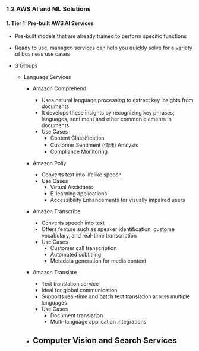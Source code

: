 ### 1.2 AWS AI and ML Solutions

#### 1. Tier 1: Pre-built AWS AI Services
- Pre-built models that are already trained to perform specific functions
- Ready to use, managed services can help you quickly solve for a variety of business use cases

- 3 Groups
  - Language Services
    - Amazon Comprehend
      - Uses natural language processing to extract key insights from documents
      - It develops these insights by recognizing key phrases, languages, sentiment and other common elements in documents
      - Use Cases
        - Content Classification
        - Customer Sentiment (情绪) Analysis
        - Compliance Monitoring

    - Amazon Polly
      - Converts text into lifelike speech
      - Use Cases
        - Virtual Assistants
        - E-learning applications
        - Accessibility Enhancements for visually impaired users
       
    - Amazon Transcribe
      - Converts speech into text
      - Offers feature such as speaker identification, custome vocabulary, and real-time transcription
      - Use Cases
        - Customer call transcription
        - Automated subtitling
        - Metadata generation for media content
       
    - Amazon Translate
      - Text translation service
      - Ideal for global communication
      - Supports real-time and batch text translation across multiple languages
      - Use Cases
        - Document translation
        - Multi-language application integrations

    - Computer Vision and Search Services
      - 
